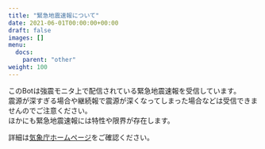 ```yaml
---
title: "緊急地震速報について"
date: 2021-06-01T00:00:00+00:00
draft: false
images: []
menu: 
  docs:
    parent: "other"
weight: 100
---
```


このBotは強震モニタ上で配信されている緊急地震速報を受信しています。  
震源が深すぎる場合や継続報で震源が深くなってしまった場合などは受信できませんのでご注意ください。  
ほかにも緊急地震速報には特性や限界が存在します。  

詳細は[気象庁ホームページ](http://www.data.jma.go.jp/svd/eew/data/nc/shikumi/tokusei.html)をご確認ください。